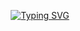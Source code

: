 <p align="center">
  <a href="https://git.io/typing-svg">
    <img src="https://readme-typing-svg.demolab.com/?center=true&vCenter=true&lines=Hello!+Welcome+to+My+Github+😄" alt="Typing SVG">
  </a>
</p>

<!--
**ohyu628/ohyu628** is a ✨ _special_ ✨ repository because its `README.md` (this file) appears on your GitHub profile.

Here are some ideas to get you started:

- 🔭 I’m currently working on ...
- 🌱 I’m currently learning ...
- 👯 I’m looking to collaborate on ...
- 🤔 I’m looking for help with ...
- 💬 Ask me about ...
- 📫 How to reach me: ...
- 😄 Pronouns: ...
- ⚡ Fun fact: ...
-->
